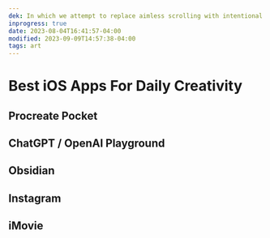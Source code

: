 ```yaml
---
dek: In which we attempt to replace aimless scrolling with intentional creativity
inprogress: true
date: 2023-08-04T16:41:57-04:00
modified: 2023-09-09T14:57:38-04:00
tags: art
---
```


# Best iOS Apps For Daily Creativity

## Procreate Pocket

## ChatGPT / OpenAI Playground

## Obsidian

## Instagram

## iMovie
